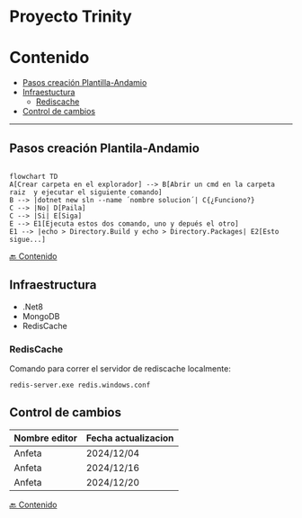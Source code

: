 # Proyecto Trinity

# Contenido
- [Pasos creación Plantilla-Andamio](#pasos-creación-plantila-andamio)
- [Infraestuctura](#infraestructura)
    - [Rediscache](#rediscache)
- [Control de cambios](#control-de-cambios)
---

## Pasos creación Plantila-Andamio

```mermaid

flowchart TD
A[Crear carpeta en el explorador] --> B[Abrir un cmd en la carpeta raiz  y ejecutar el siguiente comando]
B --> |dotnet new sln --name ´nombre solucion´| C{¿Funciono?}
C --> |No| D[Paila]
C --> |Si| E[Siga]
E --> E1[Ejecuta estos dos comando, uno y depués el otro]
E1 --> |echo > Directory.Build y echo > Directory.Packages| E2[Esto sigue...]

```
[🔙 Contenido](#contenido) 

## Infraestructura
 - .Net8
 - MongoDB
 - RedisCache

### RedisCache
Comando para correr el servidor de rediscache localmente:   
```
redis-server.exe redis.windows.conf
```

## Control de cambios
| Nombre editor | Fecha actualizacion |
|---------------|---------------------|
| Anfeta        | 2024/12/04          |
| Anfeta        | 2024/12/16          |
| Anfeta        | 2024/12/20          |

[🔙 Contenido](#contenido) 
